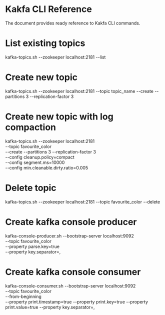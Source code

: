 # Kakfa CLI Reference
The document provides ready reference to Kakfa CLI commands.
# List existing topics
kafka-topics.sh --zookeeper localhost:2181 --list
# Create new topic

kafka-topics.sh --zookeeper localhost:2181 --topic topic_name --create  --partitions 3 --replication-factor 3

# Create new topic with log compaction
kafka-topics.sh --zookeeper localhost:2181 \
                 --topic favourite_color   \
                 --create  --partitions 3 --replication-factor 3 \
                 --config cleanup.policy=compact \
                 --config segment.ms=10000 \
                 --config min.cleanable.dirty.ratio=0.005 


# Delete topic
kafka-topics.sh --zookeeper localhost:2181 --topic favourite_color --delete

# Create kafka console producer
kafka-console-producer.sh --bootstrap-server localhost:9092 \
                          --topic favourite_color  \
                          --property parse.key=true \
                          --property key.separator=,

# Create kafka console consumer
kafka-console-consumer.sh --bootstrap-server localhost:9092 \
                          --topic favourite_color  \
                          --from-beginning \
                          --property print.timestamp=true --property print.key=true --property print.value=true  --property key.separator=,       
                          
                          
                          




